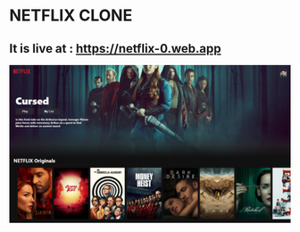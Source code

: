 # NETFLIX CLONE
## It is live at : https://netflix-0.web.app

![alt text](https://github.com/MehtaPulkit/NetflixClone/blob/master/Preview.PNG)
